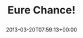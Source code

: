 ---
retweeted: false
source: <a href="http://erased4113706.com" rel="nofollow">erased4113706</a>
entities:
  user_mentions: []
  urls: []
  symbols: []
  media:
  - expanded_url: https://twitter.com/bascht/status/314284980077477888/photo/1
    indices:
    - '13'
    - '35'
    url: http://t.co/W5GfiZoECe
    media_url: http://pbs.twimg.com/media/BFyQhjRCQAA7-eq.jpg
    id_str: '314284980085866496'
    id: '314284980085866496'
    media_url_https: https://pbs.twimg.com/media/BFyQhjRCQAA7-eq.jpg
    sizes:
      medium:
        w: '1200'
        h: '900'
        resize: fit
      small:
        w: '680'
        h: '510'
        resize: fit
      large:
        w: '1280'
        h: '960'
        resize: fit
      thumb:
        w: '150'
        h: '150'
        resize: crop
    type: photo
    display_url: pic.twitter.com/W5GfiZoECe
  hashtags: []
display_text_range:
- '0'
- '35'
favorite_count: '2'
id_str: '314284980077477888'
truncated: false
retweet_count: '0'
id: '314284980077477888'
possibly_sensitive: false
created_at: Wed Mar 20 07:59:13 +0000 2013
favorited: false
full_text: Eure Chance!
lang: fr
extended_entities:
  media:
  - expanded_url: https://twitter.com/bascht/status/314284980077477888/photo/1
    indices:
    - '13'
    - '35'
    url: http://t.co/W5GfiZoECe
    media_url: http://pbs.twimg.com/media/BFyQhjRCQAA7-eq.jpg
    id_str: '314284980085866496'
    id: '314284980085866496'
    media_url_https: https://pbs.twimg.com/media/BFyQhjRCQAA7-eq.jpg
    sizes:
      medium:
        w: '1200'
        h: '900'
        resize: fit
      small:
        w: '680'
        h: '510'
        resize: fit
      large:
        w: '1280'
        h: '960'
        resize: fit
      thumb:
        w: '150'
        h: '150'
        resize: crop
    type: photo
    display_url: pic.twitter.com/W5GfiZoECe
tags:
- pesos/twitter
date: '2013-03-20T07:59:13+00:00'
src: https://twitter.com/bascht/status/314284980077477888
original_url: https://twitter.com/bascht/status/314284980077477888
type: twitter_tweet
media_url: https://img.bascht.com/twitter/pbs.twimg.com/media/BFyQhjRCQAA7-eq.jpg
text: Eure Chance!
title: 'Eure Chance!

  '

---